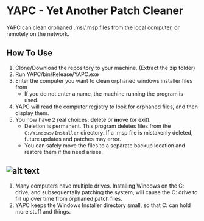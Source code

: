 # YAPC - Yet Another Patch Cleaner
YAPC can clean orphaned .msi/.msp files from the local computer, or remotely on the network.


## How To Use
1. Clone/Download the repository to your machine. (Extract the zip folder)
2. Run YAPC/bin/Release/YAPC.exe
3. Enter the computer you want to clean orphaned windows installer files from
	* If you do not enter a name, the machine running the program is used.
4. YAPC will read the computer registry to look for orphaned files, and then display them. 
5. You now have 2 real choices: **d**elete or **m**ove (or exit).
	* Deletion is permanent. This program deletes files from the `C:/Windows/Installer` directory. If a .msp file is mistakenly deleted,
	future updates and patches may error.
	* You can safely move the files to a separate backup location and restore them if the need arises.


## ![alt text](https://i.imgur.com/73SL1o7.jpg)

1. Many computers have multiple drives. Installing Windows on the C: drive, and subsequentally patching the system, will cause the C: drive to fill up over time from orphaned patch files.
2. YAPC keeps the Windows Installer directory small, so that C: can hold more stuff and things.